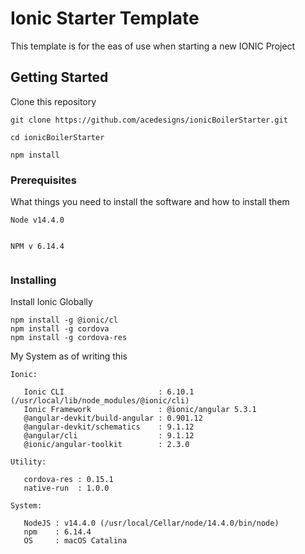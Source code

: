 # Ionic Starter Template

This template is for the eas of use when starting a new IONIC Project

## Getting Started

Clone this repository

```
git clone https://github.com/acedesigns/ionicBoilerStarter.git

cd ionicBoilerStarter

npm install

```

### Prerequisites

What things you need to install the software and how to install them

```
Node v14.4.0


NPM v 6.14.4


```

### Installing

Install Ionic Globally


```
npm install -g @ionic/cl
npm install -g cordova
npm install -g cordova-res
```

My System as of writing this

```
Ionic:

   Ionic CLI                     : 6.10.1 (/usr/local/lib/node_modules/@ionic/cli)
   Ionic Framework               : @ionic/angular 5.3.1
   @angular-devkit/build-angular : 0.901.12
   @angular-devkit/schematics    : 9.1.12
   @angular/cli                  : 9.1.12
   @ionic/angular-toolkit        : 2.3.0

Utility:

   cordova-res : 0.15.1
   native-run  : 1.0.0

System:

   NodeJS : v14.4.0 (/usr/local/Cellar/node/14.4.0/bin/node)
   npm    : 6.14.4
   OS     : macOS Catalina

```


